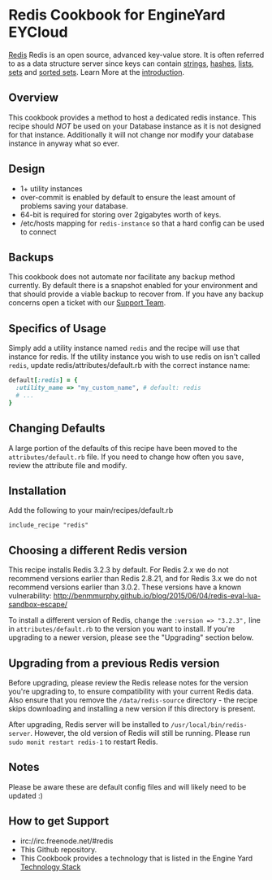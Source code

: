 Redis Cookbook for EngineYard EYCloud
=========

[Redis][1] Redis is an open source, advanced key-value store. It is often referred to as a data structure server since keys can contain [strings][7], [hashes][6], [lists][5], [sets][4] and [sorted sets][3].  Learn More at the [introduction][7].

Overview
--------

This cookbook provides a method to host a dedicated redis instance.  This recipe should *NOT* be used on your Database instance as it is not designed for that instance.  Additionally it will not change nor modify your database instance in anyway what so ever.

Design
--------

* 1+ utility instances
* over-commit is enabled by default to ensure the least amount of problems saving your database.
* 64-bit is required for storing over 2gigabytes worth of keys.
* /etc/hosts mapping for `redis-instance` so that a hard config can be used to connect

Backups
--------

This cookbook does not automate nor facilitate any backup method currently.  By default there is a snapshot enabled for your environment and that should provide a viable backup to recover from.  If you have any backup concerns open a ticket with our [Support Team][9].

Specifics of Usage
--------

Simply add a utility instance named `redis` and the recipe will use that instance for redis. If the utility instance you wish to use redis on isn't called `redis`, update redis/attributes/default.rb with the correct instance name:

```ruby
default[:redis] = {
  :utility_name => "my_custom_name", # default: redis
  # ...
}
```

Changing Defaults
--------

A large portion of the defaults of this recipe have been moved to the `attributes/default.rb` file. If you need to change how often you save, review the attribute file and modify.

Installation
--------

Add the following to your main/recipes/default.rb

``include_recipe "redis"``

Choosing a different Redis version
--------
This recipe installs Redis 3.2.3 by default. For Redis 2.x we do not recommend versions earlier than Redis 2.8.21, and for Redis 3.x we do not recommend versions earlier than 3.0.2. These versions have a known vulnerability: http://benmmurphy.github.io/blog/2015/06/04/redis-eval-lua-sandbox-escape/

To install a different version of Redis, change the `:version => "3.2.3",` line in `attributes/default.rb` to the version you want to install. If you're upgrading to a newer version, please see the "Upgrading" section below.

Upgrading from a previous Redis version
--------

Before upgrading, please review the Redis release notes for the version you're upgrading to, to ensure compatibility with your current Redis data. Also ensure that you remove the `/data/redis-source` directory - the recipe skips downloading and installing a new version if this directory is present.

After upgrading, Redis server will be installed to `/usr/local/bin/redis-server`. However, the old version of Redis will still be running. Please run `sudo monit restart redis-1` to restart Redis.

Notes
------
Please be aware these are default config files and will likely need to be updated :)

How to get Support
--------

* irc://irc.freenode.net/#redis
* This Github repository.
* This Cookbook provides a technology that is listed in the Engine Yard [Technology Stack][2]

[1]: http://redis.io/
[2]: http://www.engineyard.com/products/technology/stack
[3]: http://redis.io/topics/data-types#sorted-sets
[4]: http://redis.io/topics/data-types#sets
[5]: http://redis.io/topics/data-types#lists
[6]: http://redis.io/topics/data-types#hashes
[7]: http://redis.io/topics/data-types#strings
[8]: http://redis.io/topics/introduction
[9]: https://support.cloud.engineyard.com
